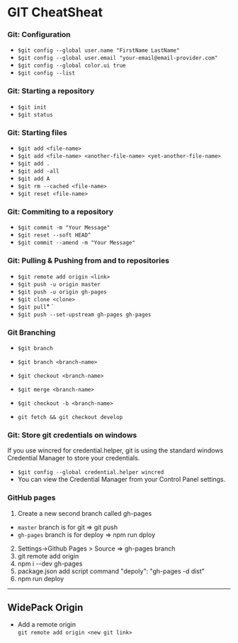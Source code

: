 # GIT CheatSheat

### Git: Configuration

- `$git config --global user.name "FirstName LastName"`
- `$git config --global user.email "your-email@email-provider.com"`
- `$git config --global color.ui true`
- `$git config --list`

### Git: Starting a repository

- `$git init`
- `$git status`

### Git: Starting files

- `$git add <file-name>`
- `$git add <file-name> <another-file-name> <yet-another-file-name>`
- `$git add .`
- `$git add -all`
- `$git add A`
- `$git rm --cached <file-name>`
- `$git reset <file-name>`

### Git: Commiting to a repository

- `$git commit -m "Your Message"`
- `$git reset --soft HEAD^`
- `$git commit --amend -m "Your Message"`

### Git: Pulling & Pushing from and to repositories

- `$git remote add origin <link>`
- `$git push -u origin master`
- `$git push -u origin gh-pages`
- `$git clone <clone>`
- `$git pull`\* `
- `$git push --set-upstream gh-pages gh-pages`

### Git Branching

- `$git branch`
- `$git branch <branch-name>`
- `$git checkout <branch-name>`
- `$git merge <branch-name>`
- `$git checkout -b <branch-name>`

- `git fetch && git checkout develop`

### Git: Store git credentials on windows

If you use wincred for credential.helper, git is using the standard windows Credential Manager to store your credentials.

- `$git config --global credential.helper wincred`
- You can view the Credential Manager from your Control Panel settings.

### GitHub pages

1.  Create a new second branch called gh-pages

- `master` branch is for git => git push
- `gh-pages` branch is for deploy => npm run dploy

2.  Settings->Github Pages > Source => gh-pages branch
3.  git remote add origin <link>
4.  npm i --dev gh-pages
5.  package.json add script command "depoly": "gh-pages -d dist"
6.  npm run deploy

---

## WidePack Origin

- Add a remote origin  
  `git remote add origin <new git link>`
